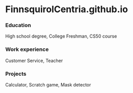 # FinnsquirolCentria.github.io

### Education
High school degree, College Freshman, CS50 course

### Work experience
Customer Service, Teacher

### Projects
Calculator, Scratch game, Mask detector

